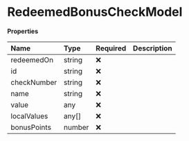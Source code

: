 # RedeemedBonusCheckModel

**Properties**

| Name        | Type   | Required | Description |
| :---------- | :----- | :------- | :---------- |
| redeemedOn  | string | ❌       |             |
| id          | string | ❌       |             |
| checkNumber | string | ❌       |             |
| name        | string | ❌       |             |
| value       | any    | ❌       |             |
| localValues | any[]  | ❌       |             |
| bonusPoints | number | ❌       |             |
